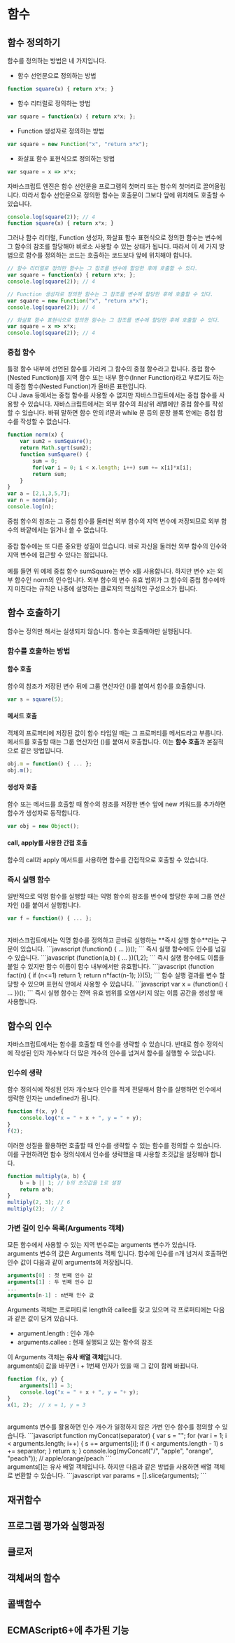 # 함수
## 함수 정의하기
함수를 정의하는 방법은 네 가지입니다.
- 함수 선언문으로 정의하는 방법
```javascript
function square(x) { return x*x; }
```
- 함수 리터럴로 정의하는 방법
```javascript
var square = function(x) { return x*x; };
```
- Function 생성자로 정의하는 방법
```javascript
var square = new Function("x", "return x*x");
```
- 화살표 함수 표현식으로 정의하는 방법
```javascript
var square = x => x*x;
```
자바스크립트 엔진은 함수 선언문을 프로그램의 첫머리 또는 함수의 첫머리로 끌어올립니다. 따라서 함수 선언문으로 정의한 함수는 호출문이 그보다 앞에 위치해도 호출할 수 있습니다.
```javascript
console.log(square(2)); // 4
function square(x) { return x*x; }
```
그러나 함수 리터럴, Function 생성자, 화살표 함수 표현식으로 정의한 함수는 변수에 그 함수의 참조를 할당해야 비로소 사용할 수 있는 상태가 됩니다. 따라서 이 세 가지 방법으로 함수를 정의하는 코드는 호출하는 코드보다 앞에 위치해야 합니다.
```javascript
// 함수 리터럴로 정의한 함수는 그 참조를 변수에 할당한 후에 호출할 수 있다.
var square = function(x) { return x*x; };
console.log(square(2)); // 4

// Function 생성자로 정의한 함수는 그 참조를 변수에 할당한 후에 호출할 수 있다.
var square = new Function("x", "return x*x");
console.log(square(2)); // 4 

// 화살표 함수 표현식으로 정의한 함수는 그 참조를 변수에 할당한 후에 호출할 수 있다.
var square = x => x*x;
console.log(square(2)); // 4 
```

### 중첩 함수
틀정 함수 내부에 선언된 함수를 가리켜 그 함수의 중첨 함수라고 합니다. 중첩 함수(Nested Function)를 지역 함수 또는 내부 함수(Inner Function)라고 부르기도 하는데 중첩 함수(Nested Function)가 올바른 표현입니다.<br>
C나 Java 등에서는 중첩 함수를 사용할 수 없지만 자바스크립트에서는 중첩 함수를 사용할 수 있습니다. 자바스크립트에서는 외부 함수의 최상위 레벨에만 중첩 함수를 작성할 수 있습니다. 바꿔 말하면 함수 안의 if문과 while 문 등의 문장 블록 안에는 중첩 함수를 작성할 수 없습니다.
```javascript
function norm(x) {
	var sum2 = sumSquare();
	return Math.sqrt(sum2);
	function sumSquare() {
		sum = 0;
		for(var i = 0; i < x.length; i++) sum += x[i]*x[i];
		return sum;
	}
}
var a = [2,1,3,5,7];
var n = norm(a);
console.log(n);
```
중첩 함수의 참조는 그 중첩 함수를 둘러싼 외부 함수의 지역 변수에 저장되므로 외부 함수의 바깥에서는 읽거나 쓸 수 없습니다.<br><br>
중찹 함수에는 또 다른 중요한 성질이 있습니다. 바로 자신을 둘러싼 외부 함수의 인수와 지역 변수에 접근할 수 있다는 점입니다.<br><br>
예를 들면 위 예제 중첩 함수 sumSquare는 변수 x를 사용합니다. 하지만 변수 x는 외부 함수인 norm의 인수입니다. 외부 함수의 변수 유효 범위가 그 함수의 중첩 함수에까지 미친다는 규칙은 나중에 설명하는 클로저의 핵심적인 구성요소가 됩니다.

## 함수 호출하기
함수는 정의만 해서는 실생되지 않습니다. 함수는 호출해야만 실행됩니다.

### 함수를 호출하는 방법

#### 함수 호출
함수의 참조가 저장된 변수 뒤에 그룹 연산자인 ()를 붙여서 함수를 호출합니다.
```javascript
var s = square(5);
```

#### 메서드 호출
객체의 프로퍼티에 저장된 값이 함수 타입일 때는 그 프로퍼티를 메서드라고 부릅니다. 메서드를 호출할 때는 그룹 연산자인 ()를 붙여서 호출합니다. 이는 **함수 호출**과 본질적으로 같은 방법입니다.
```javascript
obj.m = function() { ... };
obj.m();
```

#### 생성자 호출
함수 또는 메서드를 호출할 때 함수의 참조를 저장한 변수 앞에 new 키워드를 추가하면 함수가 생성자로 동작합니다.
```javascript
var obj = new Object();
```

#### call, apply를 사용한 간접 호출
함수의  call과 apply 메서드를 사용하면 함수를 간접적으로 호출할 수 있습니다.

### 즉시 실행 함수
일반적으로 익명 함수를 실행할 때는 익명 함수의 참조를 변수에 할당한 후에 그룹 연산자인 ()를 붙여서 실행합니다.
```javascript
var f = function() { ... };
```
<br>
자바스크립트에서는 익명 함수를 정의하고 곧바로 실행하는 **즉시 실행 함수**라는 구문이 있습니다.
```javascript
(function() { ... })();
```
즉시 실행 함수에도 인수를 넘길 수 있습니다.
```javascript
(function(a,b) { ... })(1,2);
```
즉시 실행 함수에도 이름을 붙일 수 있지만 함수 이름이 함수 내부에서만 유효합니다.
```javascript
(function fact(n) {
	if (n<=1) return 1;
	return n*fact(n-1);
})(5);
```
함수 실행 결과를 변수 할당할 수 있으며 표현식 안에서 사용할 수 있습니다.
```javascript
var x = (function() { ... })();
```
즉시 실행 함수는 전역 유효 범위를 오염시키지 않는 이름 공간을 생성할 때 사용합니다.

## 함수의 인수
자바스크립트에서는 함수를 호출할 때 인수를 생략할 수 있습니다. 반대로 함수 정의식에 작성된 인자 개수보다 더 많은 개수의 인수를 넘겨서 함수를 실행할 수 있습니다.

### 인수의 생략
함수 정의식에 작성된 인자 개수보다 인수를 적게 전달해서 함수를 실행하면 인수에서 생략한 인자는 undefined가 됩니다.
```javascript
function f(x, y) {
	console.log("x = " + x + ", y = " + y);
}
f(2);
```
이러한 성질을 활용하면 호출할 때 인수를 생략할 수 있는 함수를 정의할 수 있습니다. 이를 구현하려면 함수 정의식에서 인수를 생략했을 때 사용할 초깃값을 설정해야 합니다.
```javascript
function multiply(a, b) {
	b = b || 1; // b의 초깃값을 1로 설정
	return a*b;
}
multiply(2, 3); // 6
multiply(2);  // 2
```

### 가변 길이 인수 목록(Arguments 객체)
모든 함수에서 사용할 수 있는 지역 변수로는 arguments 변수가 있습니다. arguments 변수의 값은 Arguments 객체 입니다. 함수에 인수를 n개 넘겨서 호출하면 인수 값이 다음과 같이 arguments에 저장됩니다.
```javascript
arguments[0] : 첫 번째 인수 값
arguments[1] : 두 번째 인수 값
... 
arguments[n-1] : n번째 인수 값
```
Arguments 객체는 프로퍼티로 length와 callee를 갖고 있으며 각 프로퍼티에는 다음과 같은 값이 담겨 있습니다.
- argument.length : 인수 개수
- arguments.callee : 현재 실행되고 있는 함수의 참조

이 Arguments 객체는 **유사 배열 객체**입니다.<br>
arguments[i] 값을 바꾸면 i + 1번째 인자가 있을 때 그 값이 함께 바뀝니다.
```javascript
function f(x, y) {
	arguments[1] = 3;
	console.log("x = " + x + ", y = "+ y);
}
x(1, 2);  // x = 1, y = 3
```
<br>
arguments 변수를 활용하면 인수 개수가 일정하지 않은 가변 인수 함수를 정의할 수 있습니다.
```javascript
function myConcat(separator) {
	var s = "";
	for (var i = 1; i < arguments.length; i++) {
		s += arguments[i];
		if (i < arguments.length - 1) s += separator;
	}
	return s;
}
console.log(myConcat("/", "apple", "orange", "peach")); // apple/orange/peach
```
<br>
arguments[]는 유사 배열 객체입니다. 하지만 다음과 같은 방법을 사용하면 배열 객체로 변환할 수 있습니다.
```javascript
var params = [].slice(arguments);
```

## 재귀함수


## 프로그램 평가와 실행과정

## 클로저

## 객체써의 함수

## 콜백함수

## ECMAScript6+에 추가된 기능